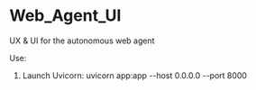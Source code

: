 # Web_Agent_UI
UX & UI for the autonomous web agent

Use:
1. Launch Uvicorn:
uvicorn app:app --host 0.0.0.0 --port 8000
